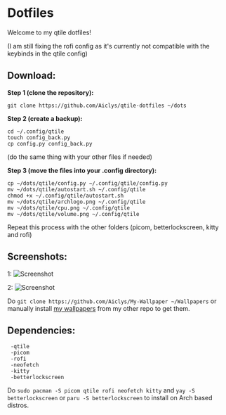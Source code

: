 # **Dotfiles**

Welcome to my qtile dotfiles!

(I am still fixing the rofi config as it's currently not compatible with the keybinds in the qtile config)

## **Download**:

**Step 1 (clone the repository):**
```
git clone https://github.com/Aiclys/qtile-dotfiles ~/dots
```

**Step 2 (create a backup):**
```
cd ~/.config/qtile
touch config_back.py
cp config.py config_back.py
```
(do the same thing with your other files if needed)

**Step 3 (move the files into your .config directory):**
```
cp ~/dots/qtile/config.py ~/.config/qtile/config.py
mv ~/dots/qtile/autostart.sh ~/.config/qtile
chmod +x ~/.config/qtile/autostart.sh
mv ~/dots/qtile/archlogo.png ~/.config/qtile
mv ~/dots/qtile/cpu.png ~/.config/qtile
mv ~/dots/qtile/volume.png ~/.config/qtile  
```

Repeat this process with the other folders (picom, betterlockscreen, kitty and rofi)

## **Screenshots:**

1:
![Screenshot](https://github.com/Aiclys/qtile-dotfiles/blob/main/bluenvim.png)

2:
![Screenshot](https://github.com/Aiclys/qtile-dotfiles/blob/main/2023-12-02_23-37.png)

Do `git clone https://github.com/Aiclys/My-Wallpaper ~/Wallpapers` or manually install [my wallpapers](https://github.com/Aiclys/My-Wallpaper) from my other repo to get them.

## **Dependencies:**
```
 -qtile
 -picom
 -rofi
 -neofetch
 -kitty
 -betterlockscreen
```
Do `sudo pacman -S picom qtile rofi neofetch kitty` and `yay -S betterlockscreen` or `paru -S betterlockscreen` to install on Arch based distros.
